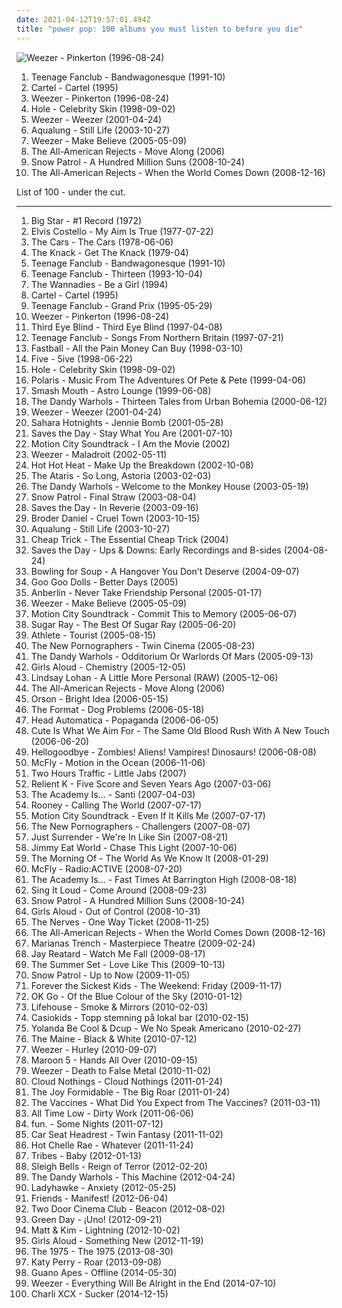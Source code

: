 ```yaml
---
date: 2021-04-12T19:57:01.494Z
title: "power pop: 100 albums you must listen to before you die"
---
```

![Weezer - Pinkerton (1996-08-24)](http://coverartarchive.org/release/ef968db8-874e-4d79-adb7-2ea0fe0b2b76/5857755598-500.jpg "Weezer - Pinkerton (1996-08-24)")
<ol class="albums">
<li data-cover="http://coverartarchive.org/release/c6b48cb1-c58c-4b74-a933-41911744007c/23507902504-500.jpg" data-tags="power pop, 90s" role="button">Teenage Fanclub - Bandwagonesque (1991-10)</li>
<li data-cover="https://img.discogs.com/kfHVrEkCRDQZ8b-cejUETKyt-pM=/fit-in/600x594/filters:strip_icc():format(jpeg):mode_rgb():quality(90)/discogs-images/R-748997-1224492628.jpeg.jpg" data-tags="emo, pop punk" role="button">Cartel - Cartel (1995)</li>
<li data-cover="http://coverartarchive.org/release/ef968db8-874e-4d79-adb7-2ea0fe0b2b76/5857755598-500.jpg" data-tags="alternative rock, 90s" role="button">Weezer - Pinkerton (1996-08-24)</li>
<li data-cover="http://coverartarchive.org/release/699e38f0-fb3b-306c-95d7-3e5f68e543aa/23334775352-500.jpg" data-tags="90s, grunge, rock" role="button">Hole - Celebrity Skin (1998-09-02)</li>
<li data-cover="https://img.discogs.com/mtkGbv_VMPU89YRc3gDEewalxks=/fit-in/600x600/filters:strip_icc():format(jpeg):mode_rgb():quality(90)/discogs-images/R-472533-1241059996.jpeg.jpg" data-tags="rock, alternative rock, weezer, alternative, 90s" role="button">Weezer - Weezer (2001-04-24)</li>
<li data-cover="https://img.discogs.com/3Sm3W8uRKa4ng_mHSjtC02riH8A=/fit-in/150x150/filters:strip_icc():format(jpeg):mode_rgb():quality(90)/discogs-images/R-2208233-1323194011.jpeg.jpg" data-tags="soundtrack, jazz, chill, alternative, power pop, singer-songwriter, britpop, pop-rock, amaranth, purchase, hard to find, maarts, still life, happy at work, favorite cds, thoughtfully, wanted album, granka, go get it" role="button">Aqualung - Still Life (2003-10-27)</li>
<li data-cover="https://img.discogs.com/SHetkSfGHW-U4A2apVnf3wIXPFM=/fit-in/600x510/filters:strip_icc():format(jpeg):mode_rgb():quality(90)/discogs-images/R-8055634-1493610768-2742.jpeg.jpg" data-tags="rock, alternative rock, alternative" role="button">Weezer - Make Believe (2005-05-09)</li>
<li data-cover="https://img.discogs.com/p1nLSTQQFffBdpkUic-TdeeMeTc=/fit-in/500x500/filters:strip_icc():format(jpeg):mode_rgb():quality(90)/discogs-images/R-509394-1224138179.jpeg.jpg" data-tags="rock, pop punk, alternative rock" role="button">The All-American Rejects - Move Along (2006)</li>
<li data-cover="http://coverartarchive.org/release/cb73ced8-874f-4da7-b357-7eb7277f8aac/6316496454-500.jpg" data-tags="rock" role="button">Snow Patrol - A Hundred Million Suns (2008-10-24)</li>
<li data-cover="https://img.discogs.com/B3sGVrYCVeD2QFnjGr3EDbvAmqw=/fit-in/600x530/filters:strip_icc():format(jpeg):mode_rgb():quality(90)/discogs-images/R-1722016-1578164947-1150.jpeg.jpg" data-tags="alternative rock, pop punk" role="button">The All-American Rejects - When the World Comes Down (2008-12-16)</li>
</ol>
List of 100 - under the cut.
<!-- more -->

_________________

<ol class="albums">
<li data-cover="http://coverartarchive.org/release/025d8941-7a7a-3c12-8df5-df0fa3668460/23130927291-500.jpg" data-tags="70s, power pop" role="button">
Big Star - #1 Record (1972)
</li>
<li data-cover="https://img.discogs.com/EF33at0YkNaBQoD5k7xrrp1grSI=/fit-in/500x498/filters:strip_icc():format(jpeg):mode_rgb():quality(90)/discogs-images/R-795910-1319668468.jpeg.jpg" data-tags="rock, new wave, 70s, singer-songwriter" role="button">
Elvis Costello - My Aim Is True (1977-07-22)
</li>
<li data-cover="http://coverartarchive.org/release/270dca36-2e04-4efe-8698-16d574daf8fd/4921979307-500.jpg" data-tags="new wave, rock, 70s" role="button">
The Cars - The Cars (1978-06-06)
</li>
<li data-cover="http://coverartarchive.org/release/489e7f56-d73e-3772-9229-c45375da5e5b/7506671171-500.jpg" data-tags="classic rock" role="button">
The Knack - Get The Knack (1979-04)
</li>
<li data-cover="http://coverartarchive.org/release/c6b48cb1-c58c-4b74-a933-41911744007c/23507902504-500.jpg" data-tags="power pop, 90s" role="button">
Teenage Fanclub - Bandwagonesque (1991-10)
</li>
<li data-cover="https://img.discogs.com/edEkmxEd1Y87BZrFtSRgCJZaxRY=/fit-in/600x609/filters:strip_icc():format(jpeg):mode_rgb():quality(90)/discogs-images/R-1699663-1556520882-6418.jpeg.jpg" data-tags="power pop, indie, 90s" role="button">
Teenage Fanclub - Thirteen (1993-10-04)
</li>
<li data-cover="https://img.discogs.com/qVc8tzano21PrFKiG8HBdphJ1tE=/fit-in/600x597/filters:strip_icc():format(jpeg):mode_rgb():quality(90)/discogs-images/R-2016906-1477584476-3334.jpeg.jpg" data-tags="indie, pop, alternative rock, indie pop, power pop, britpop, jangle pop, snow patrol, 1985-94" role="button">
The Wannadies - Be a Girl (1994)
</li>
<li data-cover="https://img.discogs.com/kfHVrEkCRDQZ8b-cejUETKyt-pM=/fit-in/600x594/filters:strip_icc():format(jpeg):mode_rgb():quality(90)/discogs-images/R-748997-1224492628.jpeg.jpg" data-tags="emo, pop punk" role="button">
Cartel - Cartel (1995)
</li>
<li data-cover="https://img.discogs.com/R_DBxpkzS4iv3i4HrTVINHBXVlQ=/fit-in/600x600/filters:strip_icc():format(jpeg):mode_rgb():quality(90)/discogs-images/R-1637459-1233745460.jpeg.jpg" data-tags="power pop, 90s" role="button">
Teenage Fanclub - Grand Prix (1995-05-29)
</li>
<li data-cover="http://coverartarchive.org/release/ef968db8-874e-4d79-adb7-2ea0fe0b2b76/5857755598-500.jpg" data-tags="alternative rock, 90s" role="button">
Weezer - Pinkerton (1996-08-24)
</li>
<li data-cover="https://img.discogs.com/i81K-_1Sfz6SdPBzp9yI9KI3m8c=/fit-in/598x600/filters:strip_icc():format(jpeg):mode_rgb():quality(90)/discogs-images/R-1813262-1250820614.jpeg.jpg" data-tags="90s, rock, alternative, alternative rock" role="button">
Third Eye Blind - Third Eye Blind (1997-04-08)
</li>
<li data-cover="https://img.discogs.com/I-oViWD7yaPbPfp-56ogVSe6K8o=/fit-in/600x469/filters:strip_icc():format(jpeg):mode_rgb():quality(90)/discogs-images/R-10404061-1538314922-5725.jpeg.jpg" data-tags="indie, rock, power pop, jangle pop, scottish" role="button">
Teenage Fanclub - Songs From Northern Britain (1997-07-21)
</li>
<li data-cover="http://coverartarchive.org/release/58a38efc-17bc-4bab-ba9d-378a9eec5d8b/5156179689-500.jpg" data-tags="90s" role="button">
Fastball - All the Pain Money Can Buy (1998-03-10)
</li>
<li data-cover="https://img.discogs.com/Mo2vthe0D3xgMRGTMeGU9kemfIQ=/fit-in/600x586/filters:strip_icc():format(jpeg):mode_rgb():quality(90)/discogs-images/R-12771421-1541871515-8735.jpeg.jpg" data-tags="pop, british, rap, power pop, dance, 90s, male vocalist, bubblegum, boy band, uk number one, 5ive 5ive" role="button">
Five - 5ive (1998-06-22)
</li>
<li data-cover="http://coverartarchive.org/release/699e38f0-fb3b-306c-95d7-3e5f68e543aa/23334775352-500.jpg" data-tags="90s, grunge, rock" role="button">
Hole - Celebrity Skin (1998-09-02)
</li>
<li data-cover="http://coverartarchive.org/release/4cf675c2-a1ff-49d6-b0eb-c136eb528c10/21921338333-500.jpg" data-tags="soundtrack" role="button">
Polaris - Music From The Adventures Of Pete & Pete (1999-04-06)
</li>
<li data-cover="https://img.discogs.com/U9znl1olQGmbi3dQjMPbJHMbrEM=/fit-in/600x591/filters:strip_icc():format(jpeg):mode_rgb():quality(90)/discogs-images/R-368203-1466108919-3862.jpeg.jpg" data-tags="rock, alternative" role="button">
Smash Mouth - Astro Lounge (1999-06-08)
</li>
<li data-cover="http://coverartarchive.org/release/a054c044-6da4-4822-a5a6-22549923d329/10078241639-500.jpg" data-tags="indie, rock" role="button">
The Dandy Warhols - Thirteen Tales from Urban Bohemia (2000-06-12)
</li>
<li data-cover="https://img.discogs.com/mtkGbv_VMPU89YRc3gDEewalxks=/fit-in/600x600/filters:strip_icc():format(jpeg):mode_rgb():quality(90)/discogs-images/R-472533-1241059996.jpeg.jpg" data-tags="rock, alternative rock, weezer, alternative, 90s" role="button">
Weezer - Weezer (2001-04-24)
</li>
<li data-cover="https://img.discogs.com/Y4Kwv65_HuZl71dja0wCaXKmXCg=/fit-in/300x297/filters:strip_icc():format(jpeg):mode_rgb():quality(90)/discogs-images/R-540412-1129236660.jpeg.jpg" data-tags="rock, punk, swedish, power pop, garage rock" role="button">
Sahara Hotnights - Jennie Bomb (2001-05-28)
</li>
<li data-cover="https://img.discogs.com/D4TQiVXih8lUXHMWLda880kUDLA=/fit-in/486x475/filters:strip_icc():format(jpeg):mode_rgb():quality(90)/discogs-images/R-2558652-1370617869-6756.jpeg.jpg" data-tags="emo" role="button">
Saves the Day - Stay What You Are (2001-07-10)
</li>
<li data-cover="https://img.discogs.com/tfulD_HMi8UtHRtBXTnttjY4O5U=/fit-in/600x595/filters:strip_icc():format(jpeg):mode_rgb():quality(90)/discogs-images/R-459751-1371414323-2301.jpeg.jpg" data-tags="pop punk" role="button">
Motion City Soundtrack - I Am the Movie (2002)
</li>
<li data-cover="http://coverartarchive.org/release/0bc9cf3d-c700-36c2-8fcd-92b7408f71a3/5883708887-500.jpg" data-tags="rock, alternative rock" role="button">
Weezer - Maladroit (2002-05-11)
</li>
<li data-cover="https://img.discogs.com/X7T-ui_y2CK5O-ZFcC6IuvmkFaw=/fit-in/600x593/filters:strip_icc():format(jpeg):mode_rgb():quality(90)/discogs-images/R-3124239-1566918810-4860.jpeg.jpg" data-tags="indie rock" role="button">
Hot Hot Heat - Make Up the Breakdown (2002-10-08)
</li>
<li data-cover="http://coverartarchive.org/release/d3cf2f17-2dd6-4dcc-92bc-00d1fd4ec509/4809733267-500.jpg" data-tags="rock, punk rock, pop punk, alternative" role="button">
The Ataris - So Long, Astoria (2003-02-03)
</li>
<li data-cover="http://coverartarchive.org/release/3bec09fb-e6fd-47d9-8ddd-3da4ed2d343b/6596301976-500.jpg" data-tags="indie, rock" role="button">
The Dandy Warhols - Welcome to the Monkey House (2003-05-19)
</li>
<li data-cover="http://coverartarchive.org/release/054cda68-baca-455e-9fdb-8c9663be2280/21752177114-500.jpg" data-tags="indie, alternative, indie rock, rock" role="button">
Snow Patrol - Final Straw (2003-08-04)
</li>
<li data-cover="https://img.discogs.com/mGkUaVwkEPSyW92Ls_yp1mWo2IQ=/fit-in/600x604/filters:strip_icc():format(jpeg):mode_rgb():quality(90)/discogs-images/R-764161-1379971553-7990.jpeg.jpg" data-tags="indie" role="button">
Saves the Day - In Reverie (2003-09-16)
</li>
<li data-cover="https://img.discogs.com/Mlt3D6e3Es5CE3vEy3kbDrqfjbg=/fit-in/352x352/filters:strip_icc():format(jpeg):mode_rgb():quality(90)/discogs-images/R-481974-1145250523.jpeg.jpg" data-tags="indie rock" role="button">
Broder Daniel - Cruel Town (2003-10-15)
</li>
<li data-cover="https://img.discogs.com/3Sm3W8uRKa4ng_mHSjtC02riH8A=/fit-in/150x150/filters:strip_icc():format(jpeg):mode_rgb():quality(90)/discogs-images/R-2208233-1323194011.jpeg.jpg" data-tags="soundtrack, jazz, chill, alternative, power pop, singer-songwriter, britpop, pop-rock, amaranth, purchase, hard to find, maarts, still life, happy at work, favorite cds, thoughtfully, wanted album, granka, go get it" role="button">
Aqualung - Still Life (2003-10-27)
</li>
<li data-cover="http://coverartarchive.org/release/aaee9217-d2a4-4402-b60c-55ad3552ac29/19044708662-500.jpg" data-tags="power pop" role="button">
Cheap Trick - The Essential Cheap Trick (2004)
</li>
<li data-cover="http://coverartarchive.org/release/b8ba136f-ecab-4a5a-8f3f-d43c31133d34/9767283611-500.jpg" data-tags="alternative, alternative rock, emo, power pop, pop punk, melodic hardcore" role="button">
Saves the Day - Ups & Downs: Early Recordings and B-sides (2004-08-24)
</li>
<li data-cover="https://img.discogs.com/_61xPtVz3IOVR9NxeGWY042LXUc=/fit-in/600x524/filters:strip_icc():format(jpeg):mode_rgb():quality(90)/discogs-images/R-6203928-1540255153-1360.jpeg.jpg" data-tags="pop punk, punk rock" role="button">
Bowling for Soup - A Hangover You Don't Deserve (2004-09-07)
</li>
<li data-cover="http://coverartarchive.org/release/a23b98de-2f6f-4ee9-9ec4-18059f0a7cae/10986739874-500.jpg" data-tags="rock, alternative, power pop, alt rock, scot 1990s music" role="button">
Goo Goo Dolls - Better Days (2005)
</li>
<li data-cover="http://coverartarchive.org/release/0158574e-e762-4a5f-a927-ad925172605d/17944620848-500.jpg" data-tags="alternative rock" role="button">
Anberlin - Never Take Friendship Personal (2005-01-17)
</li>
<li data-cover="https://img.discogs.com/SHetkSfGHW-U4A2apVnf3wIXPFM=/fit-in/600x510/filters:strip_icc():format(jpeg):mode_rgb():quality(90)/discogs-images/R-8055634-1493610768-2742.jpeg.jpg" data-tags="rock, alternative rock, alternative" role="button">
Weezer - Make Believe (2005-05-09)
</li>
<li data-cover="http://coverartarchive.org/release/b385a012-e088-426d-980b-acdf114ef775/10187762153-500.jpg" data-tags="pop punk" role="button">
Motion City Soundtrack - Commit This to Memory (2005-06-07)
</li>
<li data-cover="http://coverartarchive.org/release/678f21de-38cf-4b16-b069-679aa94a9914/10961144984-500.jpg" data-tags="rock, alternative rock" role="button">
Sugar Ray - The Best Of Sugar Ray (2005-06-20)
</li>
<li data-cover="https://img.discogs.com/Xw_HMsIEfJcK20RO01OQahC8XeI=/fit-in/600x604/filters:strip_icc():format(jpeg):mode_rgb():quality(90)/discogs-images/R-797831-1530458980-6378.jpeg.jpg" data-tags="indie" role="button">
Athlete - Tourist (2005-08-15)
</li>
<li data-cover="https://img.discogs.com/V8GgXcPA1q8fgTmx1sWeeivDUZs=/fit-in/600x592/filters:strip_icc():format(jpeg):mode_rgb():quality(90)/discogs-images/R-520031-1398702240-5834.jpeg.jpg" data-tags="indie, indie rock" role="button">
The New Pornographers - Twin Cinema (2005-08-23)
</li>
<li data-cover="https://img.discogs.com/P9iAz8_lVn4csEFmDTgcSYipTVU=/fit-in/600x523/filters:strip_icc():format(jpeg):mode_rgb():quality(90)/discogs-images/R-2439542-1284135231.jpeg.jpg" data-tags="alternative" role="button">
The Dandy Warhols - Odditorium Or Warlords Of Mars (2005-09-13)
</li>
<li data-cover="https://img.discogs.com/j9JOHDmT3GWw3HgMAwIep5qfyT8=/fit-in/500x495/filters:strip_icc():format(jpeg):mode_rgb():quality(90)/discogs-images/R-1518732-1225640843.jpeg.jpg" data-tags="pop, power pop, girl band, xenomania" role="button">
Girls Aloud - Chemistry (2005-12-05)
</li>
<li data-cover="http://coverartarchive.org/release/d05c7c9a-a636-4b12-ac6b-c1de3a56bc65/4699933186-500.jpg" data-tags="pop, rock" role="button">
Lindsay Lohan - A Little More Personal (RAW) (2005-12-06)
</li>
<li data-cover="https://img.discogs.com/p1nLSTQQFffBdpkUic-TdeeMeTc=/fit-in/500x500/filters:strip_icc():format(jpeg):mode_rgb():quality(90)/discogs-images/R-509394-1224138179.jpeg.jpg" data-tags="rock, pop punk, alternative rock" role="button">
The All-American Rejects - Move Along (2006)
</li>
<li data-cover="https://img.discogs.com/ZIJQDPnunFWSsXjP8IL6sBGTnGE=/fit-in/500x488/filters:strip_icc():format(jpeg):mode_rgb():quality(90)/discogs-images/R-730503-1290979096.jpeg.jpg" data-tags="rock" role="button">
Orson - Bright Idea (2006-05-15)
</li>
<li data-cover="https://via.placeholder.com/450" data-tags="indie" role="button">
The Format - Dog Problems (2006-05-18)
</li>
<li data-cover="https://via.placeholder.com/450" data-tags="power pop" role="button">
Head Automatica - Popaganda (2006-06-05)
</li>
<li data-cover="https://img.discogs.com/0f36ac86c54fe502a205affaefeae52f092904f2/images/spacer.gif" data-tags="pop punk" role="button">
Cute Is What We Aim For - The Same Old Blood Rush With A New Touch (2006-06-20)
</li>
<li data-cover="http://coverartarchive.org/release/437b6335-ded3-4882-aa90-5a5c746b9b10/16310488534-500.jpg" data-tags="powerpop, alternative" role="button">
Hellogoodbye - Zombies! Aliens! Vampires! Dinosaurs! (2006-08-08)
</li>
<li data-cover="http://coverartarchive.org/release/67db7446-023c-482c-881d-90501a6637a1/28025724057-500.jpg" data-tags="mcfly, pop rock, rock" role="button">
McFly - Motion in the Ocean (2006-11-06)
</li>
<li data-cover="http://coverartarchive.org/release/374def0e-027f-4b02-94c7-3b4ff2da9eea/12008848675-500.jpg" data-tags="indie rock, power pop, polaris prize" role="button">
Two Hours Traffic - Little Jabs (2007)
</li>
<li data-cover="http://coverartarchive.org/release/8786d6f0-2b86-4c8b-b755-91ae537d2095/25368596465-500.jpg" data-tags="christian rock" role="button">
Relient K - Five Score and Seven Years Ago (2007-03-06)
</li>
<li data-cover="https://img.discogs.com/m5jmkIZjnXJT3UiUlppFR-MLl1w=/fit-in/240x240/filters:strip_icc():format(jpeg):mode_rgb():quality(90)/discogs-images/R-1507483-1224860210.jpeg.jpg" data-tags="pop punk, alternative rock, emo" role="button">
The Academy Is... - Santi (2007-04-03)
</li>
<li data-cover="http://coverartarchive.org/release/5188c5ad-92d8-4d64-84fd-7a18b08cca09/21161271680-500.jpg" data-tags="indie" role="button">
Rooney - Calling The World (2007-07-17)
</li>
<li data-cover="http://coverartarchive.org/release/fce84812-b235-3b88-ac39-9e682c3642de/11117857971-500.jpg" data-tags="pop punk" role="button">
Motion City Soundtrack - Even If It Kills Me (2007-07-17)
</li>
<li data-cover="https://img.discogs.com/Nflez_gNnQwbGxSZTBLr06kxhZk=/fit-in/225x225/filters:strip_icc():format(jpeg):mode_rgb():quality(90)/discogs-images/R-2671203-1295888993.jpeg.jpg" data-tags="indie rock, canadian" role="button">
The New Pornographers - Challengers (2007-08-07)
</li>
<li data-cover="https://img.discogs.com/EMl1pb35JTV86ALZueMTBKQ0tRA=/fit-in/500x500/filters:strip_icc():format(jpeg):mode_rgb():quality(90)/discogs-images/R-7369510-1439994040-8949.jpeg.jpg" data-tags="power pop, pop punk, post-hardcore, broken english" role="button">
Just Surrender - We're In Like Sin (2007-08-21)
</li>
<li data-cover="http://coverartarchive.org/release/7b0ee432-c50a-4e60-a9b0-88113c6879e1/22589899323-500.jpg" data-tags="rock, alternative, alternative rock, emo" role="button">
Jimmy Eat World - Chase This Light (2007-10-06)
</li>
<li data-cover="http://coverartarchive.org/release/3f62eb4a-3990-4782-b526-da1c13b50be4/21501116970-500.jpg" data-tags="indie, power pop, pop rock, pop punk, indie-emo, twin vocal" role="button">
The Morning Of - The World As We Know It (2008-01-29)
</li>
<li data-cover="https://img.discogs.com/ypPTqb73n_GuOC6vf_g1HJsQXBk=/fit-in/600x600/filters:strip_icc():format(jpeg):mode_rgb():quality(90)/discogs-images/R-17302285-1612704703-3096.jpeg.jpg" data-tags="mcfly, rock" role="button">
McFly - Radio:ACTIVE (2008-07-20)
</li>
<li data-cover="https://img.discogs.com/j2MoP6SK9iBD4f999fvO6250Zp8=/fit-in/600x600/filters:strip_icc():format(jpeg):mode_rgb():quality(90)/discogs-images/R-1852912-1555314130-3540.jpeg.jpg" data-tags="pop punk" role="button">
The Academy Is... - Fast Times At Barrington High (2008-08-18)
</li>
<li data-cover="https://img.discogs.com/_d5dtiQ2ELx4xOqZaLGOvvefnjw=/fit-in/600x594/filters:strip_icc():format(jpeg):mode_rgb():quality(90)/discogs-images/R-4430741-1364676454-9646.jpeg.jpg" data-tags="power pop" role="button">
Sing It Loud - Come Around (2008-09-23)
</li>
<li data-cover="http://coverartarchive.org/release/cb73ced8-874f-4da7-b357-7eb7277f8aac/6316496454-500.jpg" data-tags="rock" role="button">
Snow Patrol - A Hundred Million Suns (2008-10-24)
</li>
<li data-cover="https://img.discogs.com/xoCrB0QbRxTmubVKTSGbVMwBzbs=/fit-in/404x357/filters:strip_icc():format(jpeg):mode_rgb():quality(90)/discogs-images/R-1843084-1259331781.jpeg.jpg" data-tags="pop" role="button">
Girls Aloud - Out of Control (2008-10-31)
</li>
<li data-cover="https://img.discogs.com/HIq4SkjmDf0OK-qMkI3DXlEgj-Y=/fit-in/500x507/filters:strip_icc():format(jpeg):mode_rgb():quality(90)/discogs-images/R-1874211-1333131839.jpeg.jpg" data-tags="power pop, punk rock, protopunk" role="button">
The Nerves - One Way Ticket (2008-11-25)
</li>
<li data-cover="https://img.discogs.com/B3sGVrYCVeD2QFnjGr3EDbvAmqw=/fit-in/600x530/filters:strip_icc():format(jpeg):mode_rgb():quality(90)/discogs-images/R-1722016-1578164947-1150.jpeg.jpg" data-tags="alternative rock, pop punk" role="button">
The All-American Rejects - When the World Comes Down (2008-12-16)
</li>
<li data-cover="http://coverartarchive.org/release/a773460a-e896-4883-83fb-3ec44b8dce36/12726549225-500.jpg" data-tags="pop, rock, power pop, pop rock, symphonic rock, 2010s" role="button">
Marianas Trench - Masterpiece Theatre (2009-02-24)
</li>
<li data-cover="http://coverartarchive.org/release/1fdf8940-79eb-4488-8acf-f870f9bf459f/15178543772-500.jpg" data-tags="pop" role="button">
Jay Reatard - Watch Me Fall (2009-08-17)
</li>
<li data-cover="http://coverartarchive.org/release/4631f280-bc71-403f-a8fd-4637974ccf31/17601593140-500.jpg" data-tags="the summer set, rock, powerpop" role="button">
The Summer Set - Love Like This (2009-10-13)
</li>
<li data-cover="http://coverartarchive.org/release/d56ee8b4-3010-3476-a68a-ec649e37a8d0/20896509704-500.jpg" data-tags="alternative rock, indie rock, indie" role="button">
Snow Patrol - Up to Now (2009-11-05)
</li>
<li data-cover="https://img.discogs.com/peHPJK9RHkQ68Dwclf8SiCjp_mo=/fit-in/600x450/filters:strip_icc():format(jpeg):mode_rgb():quality(90)/discogs-images/R-2607155-1469978877-3107.jpeg.jpg" data-tags="powerpop" role="button">
Forever the Sickest Kids - The Weekend: Friday (2009-11-17)
</li>
<li data-cover="https://img.discogs.com/6FBvjyvJcxDrsx12AU17uI62p4c=/fit-in/600x600/filters:strip_icc():format(jpeg):mode_rgb():quality(90)/discogs-images/R-2454624-1287282793.jpeg.jpg" data-tags="indie rock" role="button">
OK Go - Of the Blue Colour of the Sky (2010-01-12)
</li>
<li data-cover="https://img.discogs.com/fQHNOqpx7Y7c0YHE4skjYWlMq9I=/fit-in/600x600/filters:strip_icc():format(jpeg):mode_rgb():quality(90)/discogs-images/R-2259635-1280745146.jpeg.jpg" data-tags="rock, lifehouse" role="button">
Lifehouse - Smoke & Mirrors (2010-02-03)
</li>
<li data-cover="http://coverartarchive.org/release/8a4808eb-6252-4807-a400-0cbd85d22948/10156282842-500.jpg" data-tags="power pop, indietronica" role="button">
Casiokids - Topp stemning på lokal bar (2010-02-15)
</li>
<li data-cover="http://coverartarchive.org/release/75cc7390-a1e9-4609-aa75-5917b353c237/9438908387-500.jpg" data-tags="house, boogie" role="button">
Yolanda Be Cool & Dcup - We No Speak Americano (2010-02-27)
</li>
<li data-cover="http://coverartarchive.org/release/2d6c4da4-5eb3-4de9-b528-0613dea5d9a1/2477638318-500.jpg" data-tags="power pop, omg, feel good, less than 40 minutes" role="button">
The Maine - Black & White (2010-07-12)
</li>
<li data-cover="https://img.discogs.com/x6Kzc9Z11xiFiCHQn8lOqt8ckDE=/fit-in/393x400/filters:strip_icc():format(jpeg):mode_rgb():quality(90)/discogs-images/R-2522118-1321738058.jpeg.jpg" data-tags="rock" role="button">
Weezer - Hurley (2010-09-07)
</li>
<li data-cover="https://img.discogs.com/4sJ6SVYCfJ7DnGKLNrUN3vvIINE=/fit-in/600x600/filters:strip_icc():format(jpeg):mode_rgb():quality(90)/discogs-images/R-2523213-1476638969-6988.jpeg.jpg" data-tags="pop, maroon 5" role="button">
Maroon 5 - Hands All Over (2010-09-15)
</li>
<li data-cover="http://coverartarchive.org/release/c5649b41-3412-4c61-9a06-efbe70efbcb3/5374781489-500.jpg" data-tags="power pop, rock, alternative rock" role="button">
Weezer - Death to False Metal (2010-11-02)
</li>
<li data-cover="https://img.discogs.com/LQCPdkl6xmIPGyrMdt2Wj4IABcg=/fit-in/600x600/filters:strip_icc():format(jpeg):mode_rgb():quality(90)/discogs-images/R-3469861-1331629438.jpeg.jpg" data-tags="indie rock" role="button">
Cloud Nothings - Cloud Nothings (2011-01-24)
</li>
<li data-cover="http://coverartarchive.org/release/300135a3-b971-4943-8d5e-6fb40c2d0253/4812805415-500.jpg" data-tags="indie rock, noise pop, alternative pop" role="button">
The Joy Formidable - The Big Roar (2011-01-24)
</li>
<li data-cover="http://coverartarchive.org/release/92e3d43e-06b2-4113-827e-6c0884c0882b/10208208762-500.jpg" data-tags="indie rock, indie" role="button">
The Vaccines - What Did You Expect from The Vaccines? (2011-03-11)
</li>
<li data-cover="http://coverartarchive.org/release/c171039b-592b-4c0f-97df-00ddbaac2a1a/2453598306-500.jpg" data-tags="pop punk, all time low" role="button">
All Time Low - Dirty Work (2011-06-06)
</li>
<li data-cover="http://coverartarchive.org/release/dc64e2f5-6ca2-429a-8956-c104cd62c925/8016441381-500.jpg" data-tags="indie pop" role="button">
fun. - Some Nights (2011-07-12)
</li>
<li data-cover="http://coverartarchive.org/release/8ea11957-0df0-4fe0-b100-b822426e028b/8773562697-500.jpg" data-tags="indie rock" role="button">
Car Seat Headrest - Twin Fantasy (2011-11-02)
</li>
<li data-cover="http://coverartarchive.org/release/362900b0-e046-4c34-beb1-eb2ecd3bff64/19088259874-500.jpg" data-tags="rock, hot chelle rae" role="button">
Hot Chelle Rae - Whatever (2011-11-24)
</li>
<li data-cover="http://coverartarchive.org/release/d2a7d1ed-f61a-4738-85ea-4a7344687eff/6296001949-500.jpg" data-tags="indie, pop, british, alternative, indie rock, power pop, progressive rock, britpop, melodic, france, pop/rock, island records" role="button">
Tribes - Baby (2012-01-13)
</li>
<li data-cover="http://coverartarchive.org/release/afc47229-be68-49be-9306-6563a2acbad8/3180799317-500.jpg" data-tags="noise pop, indie rock" role="button">
Sleigh Bells - Reign of Terror (2012-02-20)
</li>
<li data-cover="https://img.discogs.com/IUn7BMzBTxC4pD7-VLW_KeZA1VA=/fit-in/600x539/filters:strip_icc():format(jpeg):mode_rgb():quality(90)/discogs-images/R-7999518-1453213735-9537.jpeg.jpg" data-tags="rock, alternative rock, power pop, pop rock, neo-psychedelia" role="button">
The Dandy Warhols - This Machine (2012-04-24)
</li>
<li data-cover="http://coverartarchive.org/release/1db3ba5c-d568-45db-b0c9-4ceccb16d780/1093276486-500.jpg" data-tags="new wave" role="button">
Ladyhawke - Anxiety (2012-05-25)
</li>
<li data-cover="http://coverartarchive.org/release/b769cd79-ba04-47b8-a015-9ded8e327e98/3905312015-500.jpg" data-tags="indie rock, post-punk" role="button">
Friends - Manifest! (2012-06-04)
</li>
<li data-cover="http://coverartarchive.org/release/e9abd378-bb2c-4c66-af8a-ffef8e9d0a59/1924752901-500.jpg" data-tags="indie, indie rock" role="button">
Two Door Cinema Club - Beacon (2012-08-02)
</li>
<li data-cover="https://img.discogs.com/s2oiyhmZCeQoSlC9rL3msXJ3VIM=/fit-in/600x534/filters:strip_icc():format(jpeg):mode_rgb():quality(90)/discogs-images/R-5030788-1402302529-4348.jpeg.jpg" data-tags="punk rock, pop punk" role="button">
Green Day - ¡Uno! (2012-09-21)
</li>
<li data-cover="http://coverartarchive.org/release/bb192330-0a98-4585-9348-0e7680854263/1933747494-500.jpg" data-tags="indie" role="button">
Matt & Kim - Lightning (2012-10-02)
</li>
<li data-cover="http://coverartarchive.org/release/f1419aac-5db9-4002-ab20-5278d84e8cca/2312092543-500.jpg" data-tags="electronic, pop, female vocalists, power pop, dance, xenomania" role="button">
Girls Aloud - Something New (2012-11-19)
</li>
<li data-cover="http://coverartarchive.org/release/ac2b87af-2774-4575-a72a-db31c8865264/5068034405-500.jpg" data-tags="indie rock, indie pop" role="button">
The 1975 - The 1975 (2013-08-30)
</li>
<li data-cover="http://coverartarchive.org/release/571feff4-76c9-49e8-8fb9-04cf265c433c/4914393030-500.jpg" data-tags="pop, roar" role="button">
Katy Perry - Roar (2013-09-08)
</li>
<li data-cover="http://coverartarchive.org/release/5d857435-09f1-4361-b7ed-b75683b47c49/18994749377-500.jpg" data-tags="alternative rock, power pop, pop rock, nu metal, female fronted" role="button">
Guano Apes - Offline (2014-05-30)
</li>
<li data-cover="http://coverartarchive.org/release/9fff52f3-67b8-46bf-93a6-ad43e285601d/8368597159-500.jpg" data-tags="rock, power pop" role="button">
Weezer - Everything Will Be Alright in the End (2014-07-10)
</li>
<li data-cover="http://coverartarchive.org/release/b0ea48e1-5b5f-4b7b-8e3e-c6d7fb2abe43/9140712849-500.jpg" data-tags="pop, pop punk" role="button">
Charli XCX - Sucker (2014-12-15)
</li>
</ol>